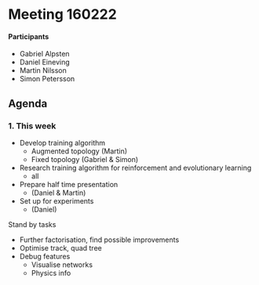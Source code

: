 # Meeting 160222

#### Participants
* Gabriel Alpsten
* Daniel Eineving
* Martin Nilsson
* Simon Petersson

## Agenda
### 1. This week
* Develop training algorithm
  - Augmented topology (Martin)
  - Fixed topology (Gabriel & Simon)
* Research training algorithm for reinforcement and evolutionary learning
  - all
* Prepare half time presentation
  - (Daniel & Martin)
* Set up for experiments
  - (Daniel)

Stand by tasks
* Further factorisation, find possible improvements
* Optimise track, quad tree
* Debug features
  - Visualise networks
  - Physics info